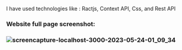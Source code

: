 <p>I have used technologies like : Ractjs, Context API, Css, and Rest API</p>

<h3>Website full page screenshot:<h3>

![screencapture-localhost-3000-2023-05-24-01_09_34](https://github.com/faixannazir62/Faizan-Nazir-Frontend-Developer/assets/77539723/c10b9878-b297-44dc-9aa8-9c348285cf4f)
